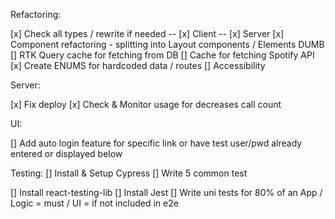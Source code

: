 Refactoring:

[x] Check all types / rewrite if needed
-- [x] Client
-- [x] Server
[x] Component refactoring - splitting into Layout components / Elements DUMB
[] RTK Query cache for fetching from DB
[] Cache for fetching Spotify API
[x] Create ENUMS for hardcoded data / routes
[] Accessibility

Server:

[x] Fix deploy
[x] Check & Monitor usage for decreases call count

UI:

[] Add auto login feature for specific link or have test user/pwd already entered or displayed below

Testing:
[] Install & Setup Cypress
[] Write 5 common test

[] Install react-testing-lib
[] Install Jest
[] Write uni tests for 80% of an App / Logic = must / UI = if not included in e2e
